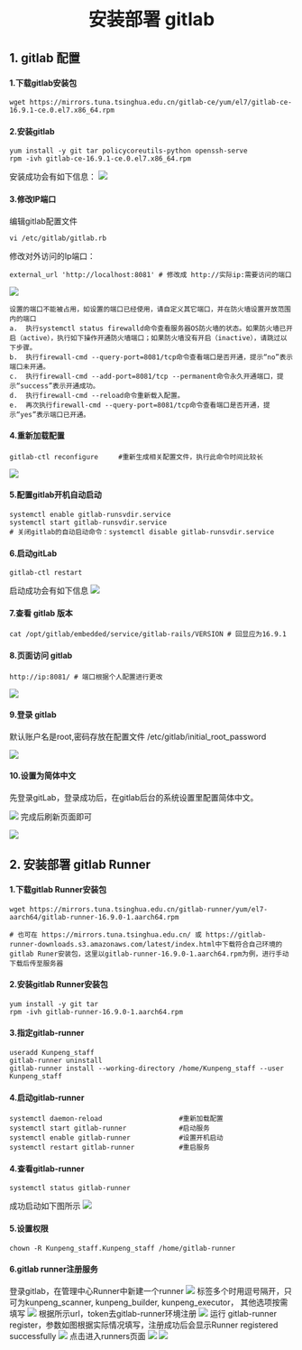<p style="text-align: center;font-size: 32px">
<strong>安装部署 gitlab</strong>
</p>

## 1. gitlab 配置
#### 1.下载gitlab安装包
```
wget https://mirrors.tuna.tsinghua.edu.cn/gitlab-ce/yum/el7/gitlab-ce-16.9.1-ce.0.el7.x86_64.rpm
```
#### 2.安装gitlab
```
yum install -y git tar policycoreutils-python openssh-serve
rpm -ivh gitlab-ce-16.9.1-ce.0.el7.x86_64.rpm
```
安装成功会有如下信息：
![](./gitlab/安装01.PNG) 
#### 3.修改IP端口
编辑gitlab配置文件

```
vi /etc/gitlab/gitlab.rb
```
修改对外访问的Ip端口：
```
external_url 'http://localhost:8081' # 修改成 http://实际ip:需要访问的端口
```
![](./gitlab/访问地址.PNG) 
```
设置的端口不能被占用，如设置的端口已经使用，请自定义其它端口，并在防火墙设置开放范围内的端口
a.	执行systemctl status firewalld命令查看服务器OS防火墙的状态。如果防火墙已开启（active），执行如下操作开通防火墙端口；如果防火墙没有开启（inactive），请跳过以下步骤。
b.	执行firewall-cmd --query-port=8081/tcp命令查看端口是否开通，提示“no”表示端口未开通。
c.	执行firewall-cmd --add-port=8081/tcp --permanent命令永久开通端口，提示“success”表示开通成功。
d.	执行firewall-cmd --reload命令重新载入配置。
e.	再次执行firewall-cmd --query-port=8081/tcp命令查看端口是否开通，提示“yes”表示端口已开通。
```
#### 4.重新加载配置

```
gitlab-ctl reconfigure     #重新生成相关配置文件，执行此命令时间比较长
```
![](./gitlab/重新配置.PNG) 

#### 5.配置gitlab开机自动启动

```
systemctl enable gitlab-runsvdir.service
systemctl start gitlab-runsvdir.service
# 关闭gitlab的自动启动命令：systemctl disable gitlab-runsvdir.service
```
#### 6.启动gitLab

```
gitlab-ctl restart      
```
启动成功会有如下信息
![](./gitlab/启动01.PNG) 
#### 7.查看 gitlab 版本

```
cat /opt/gitlab/embedded/service/gitlab-rails/VERSION # 回显应为16.9.1

```

#### 8.页面访问 gitlab 

```
http://ip:8081/ # 端口根据个人配置进行更改
```
![](./gitlab/登录01.PNG) 
#### 9.登录 gitlab 

默认账户名是root,密码存放在配置文件 /etc/gitlab/initial_root_password

![](./gitlab/密码01.PNG) 


#### 10.设置为简体中文

先登录gitLab，登录成功后，在gitlab后台的系统设置里配置简体中文。


![](./gitlab/中文01.PNG) 
完成后刷新页面即可

![](./gitlab/中文02.PNG) 

## 2. 安装部署 gitlab Runner

#### 1.下载gitlab Runner安装包

```
wget https://mirrors.tuna.tsinghua.edu.cn/gitlab-runner/yum/el7-aarch64/gitlab-runner-16.9.0-1.aarch64.rpm

# 也可在 https://mirrors.tuna.tsinghua.edu.cn/ 或 https://gitlab-runner-downloads.s3.amazonaws.com/latest/index.html中下载符合自己环境的gitlab Runer安装包，这里以gitlab-runner-16.9.0-1.aarch64.rpm为例，进行手动下载后传至服务器
```

#### 2.安装gitlab Runner安装包

```
yum install -y git tar 
rpm -ivh gitlab-runner-16.9.0-1.aarch64.rpm
```
#### 3.指定gitlab-runner

```
useradd Kunpeng_staff
gitlab-runner uninstall
gitlab-runner install --working-directory /home/Kunpeng_staff --user Kunpeng_staff

```
#### 4.启动gitlab-runner


```
systemctl daemon-reload                   #重新加载配置
systemctl start gitlab-runner             #启动服务
systemctl enable gitlab-runner            #设置开机启动
systemctl restart gitlab-runner           #重启服务
```
#### 4.查看gitlab-runner

```
systemctl status gitlab-runner
```
成功启动如下图所示
![](./gitlab/gitlab-runner启动.PNG) 

#### 5.设置权限

```
chown -R Kunpeng_staff.Kunpeng_staff /home/gitlab-runner
```
#### 6.gitlab runner注册服务
登录gitlab，在管理中心Runner中新建一个runner
![](./gitlab/注册02.PNG) 
标签多个时用逗号隔开，只可为kunpeng_scanner, kunpeng_builder, kunpeng_executor，
其他选项按需填写
![](./gitlab/注册03.PNG) 
根据所示url，token去gitlab-runner环境注册
![](./gitlab/注册06.PNG) 
运行 gitlab-runner register，参数如图根据实际情况填写，注册成功后会显示Runner registered successfully
![](./gitlab/注册07.PNG) 
点击进入runners页面
![](./gitlab/注册09.PNG) 
![](./gitlab/注册10.PNG) 
